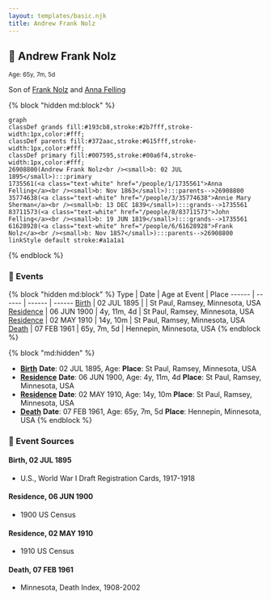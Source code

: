 ```yaml
---
layout: templates/basic.njk
title: Andrew Frank Nolz
---
```

## 🔵 Andrew Frank Nolz
<small>Age: 65y, 7m, 5d</small>

Son of [Frank Nolz](/people/6/61628928) and [Anna Felling](/people/1/1735561)

{% block "hidden md:block" %}
```mermaid
graph
classDef grands fill:#193cb8,stroke:#2b7fff,stroke-width:1px,color:#fff;
classDef parents fill:#372aac,stroke:#615fff,stroke-width:1px,color:#fff;
classDef primary fill:#007595,stroke:#00a6f4,stroke-width:1px,color:#fff;
26908800(Andrew Frank Nolz<br /><small>b: 02 JUL 1895</small>):::primary
1735561(<a class="text-white" href="/people/1/1735561">Anna Felling</a><br /><small>b: Nov 1863</small>):::parents-->26908800
35774638(<a class="text-white" href="/people/3/35774638">Annie Mary Sherman</a><br /><small>b: 13 DEC 1839</small>):::grands-->1735561
83711573(<a class="text-white" href="/people/8/83711573">John Felling</a><br /><small>b: 19 JUN 1819</small>):::grands-->1735561
61628928(<a class="text-white" href="/people/6/61628928">Frank Nolz</a><br /><small>b: Nov 1857</small>):::parents-->26908800
linkStyle default stroke:#a1a1a1
```
{% endblock %}

### 📆 Events

{% block "hidden md:block" %}
Type | Date | Age at Event | Place
------ | ------ | ------ | ------
[Birth](#event-event-2) | 02 JUL 1895 |  | St Paul, Ramsey, Minnesota, USA
[Residence](#event-event-0) | 06 JUN 1900 | 4y, 11m, 4d | St Paul, Ramsey, Minnesota, USA
[Residence](#event-event-1) | 02 MAY 1910 | 14y, 10m | St Paul, Ramsey, Minnesota, USA
[Death](#event-event-5) | 07 FEB 1961 | 65y, 7m, 5d | Hennepin, Minnesota, USA
{% endblock %}

{% block "md:hidden" %}
- **[Birth](#event-event-2)**
**Date**: 02 JUL 1895, Age:
**Place**: St Paul, Ramsey, Minnesota, USA
- **[Residence](#event-event-0)**
**Date**: 06 JUN 1900, Age: 4y, 11m, 4d
**Place**: St Paul, Ramsey, Minnesota, USA
- **[Residence](#event-event-1)**
**Date**: 02 MAY 1910, Age: 14y, 10m
**Place**: St Paul, Ramsey, Minnesota, USA
- **[Death](#event-event-5)**
**Date**: 07 FEB 1961, Age: 65y, 7m, 5d
**Place**: Hennepin, Minnesota, USA
{% endblock %}

### 📰 Event Sources

#### <a id="event-event-2"></a> Birth, 02 JUL 1895
* U.S., World War I Draft Registration Cards, 1917-1918

#### <a id="event-event-0"></a> Residence, 06 JUN 1900
* 1900 US Census

#### <a id="event-event-1"></a> Residence, 02 MAY 1910
* 1910 US Census

#### <a id="event-event-5"></a> Death, 07 FEB 1961
* Minnesota, Death Index, 1908-2002